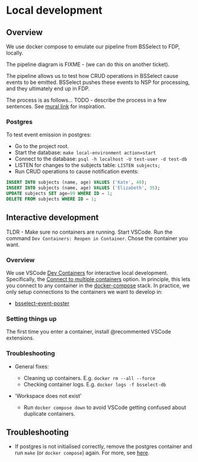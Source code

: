 # Local development

## Overview

We use docker compose to emulate our pipeline from BSSelect to FDP, locally.

The pipeline diagram is FIXME - (we can do this on another ticket).

The pipeline allows us to test how CRUD operations in BSSelect cause events to be emitted.
BSSelect pushes these events to NSP for processing, and they ultimately end up in FDP.

The process is as follows...
TODO - describe the process in a few sentences.
See [mural link](https://app.mural.co/t/nhsdigital8118/m/nhsdigital8118/1739874458977/c97dae9bbdd1a06d2abb16863a70f8b783acfc36?wid=0-1746632950738) for inspiration.

### Postgres

To test event emission in postgres:

- Go to the project root.
- Start the database: `make local-environment action=start`
- Connect to the database: `psql -h localhost -U test-user -d test-db`
- LISTEN for changes to the subjects table: `LISTEN subjects;`
- Run CRUD operations to cause notification events:

```sql
INSERT INTO subjects (name, age) VALUES ('Kate', 40);
INSERT INTO subjects (name, age) VALUES ('Elizabeth', 35);
UPDATE subjects SET age=99 WHERE ID = 1;
DELETE FROM subjects WHERE ID = 1;
```

## Interactive development

TLDR - Make sure no containers are running. Start VSCode. Run the command `Dev Containers: Reopen in Container`. Chose the container you want.


### Overview

We use VSCode [Dev Containers](https://code.visualstudio.com/docs/devcontainers/containers) for interactive local development.
Specifically, the [Connect to multiple containers](http://code.visualstudio.com/remote/advancedcontainers/connect-multiple-containers) option.
In principle, this lets you connect to any container in the [docker-compose](../../../docker-compose.yaml) stack.
In practice, we only setup connections to the containers we want to develop in:

- [bsselect-event-poster](../../../.devcontainer/bsselect-event-poster)


### Setting things up

The first time you enter a container, install @recommented VSCode extensions.


### Troubleshooting

- General fixes:
  - Cleaning up containers. E.g. `docker rm --all --force`
  - Checking container logs. E.g. `docker logs -f bsselect-db`

- 'Workspace does not exist'
  - Run `docker compose down` to avoid VSCode getting confused about duplicate containers.

## Troubleshooting

- If postgres is not initialised correctly, remove the postgres container and run `make` (or `docker compose`) again.
  For more, see [here](https://hub.docker.com/_/postgres#:~:text=starting%20the%20service.-,Warning,-%3A%20scripts%20in%20/docker).
